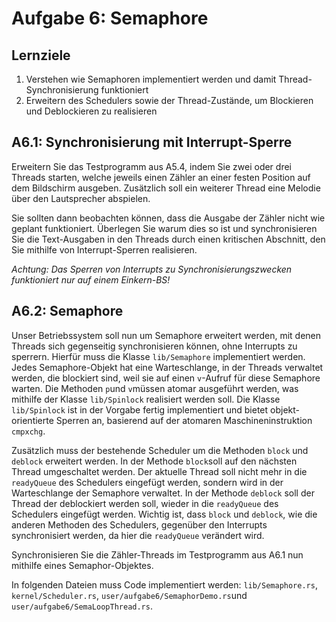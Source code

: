 # Aufgabe 6: Semaphore

## Lernziele
1. Verstehen wie Semaphoren implementiert werden und damit Thread-Synchronisierung funktioniert
2. Erweitern des Schedulers sowie der Thread-Zustände, um Blockieren und Deblockieren zu realisieren


## A6.1: Synchronisierung mit Interrupt-Sperre
Erweitern Sie das Testprogramm aus A5.4, indem Sie zwei oder drei Threads starten, welche jeweils einen Zähler an einer festen Position auf dem Bildschirm ausgeben. Zusätzlich soll ein weiterer Thread eine Melodie über den Lautsprecher abspielen.

Sie sollten dann beobachten können, dass die Ausgabe der Zähler nicht wie geplant funktioniert. Überlegen Sie warum dies so ist und synchronisieren Sie die Text-Ausgaben in den Threads durch einen kritischen Abschnitt, den Sie mithilfe von Interrupt-Sperren realisieren.
 
*Achtung: Das Sperren von Interrupts zu Synchronisierungszwecken funktioniert nur auf einem Einkern-BS!*


## A6.2: Semaphore
Unser Betriebssystem soll nun um Semaphore erweitert werden, mit denen Threads sich gegenseitig synchronisieren können, ohne Interrupts zu sperrern. Hierfür muss die Klasse `lib/Semaphore` implementiert werden. Jedes Semaphore-Objekt hat eine Warteschlange, in der Threads verwaltet werden, die blockiert sind, weil sie auf einen `v`-Aufruf für diese Semaphore warten. Die Methoden `p`und `v`müssen atomar ausgeführt werden, was mithilfe der Klasse  `lib/Spinlock` realisiert werden soll. Die Klasse `lib/Spinlock` ist in der Vorgabe fertig implementiert und bietet objekt-orientierte Sperren an, basierend auf der atomaren Maschineninstruktion `cmpxchg`. 

Zusätzlich muss der bestehende Scheduler um die Methoden `block` und `deblock` erweitert werden. In der Methode `block`soll auf den nächsten Thread umgeschaltet werden. Der aktuelle Thread soll nicht mehr in die `readyQueue` des Schedulers eingefügt werden, sondern wird in der Warteschlange der Semaphore verwaltet. In der Methode `deblock` soll der Thread der deblockiert werden soll, wieder in die `readyQueue` des Schedulers eingefügt werden. Wichtig ist, dass 
`block` und `deblock`, wie die anderen Methoden des Schedulers, gegenüber den Interrupts synchronisiert werden, da hier die `readyQueue` verändert wird.

Synchronisieren Sie die Zähler-Threads im Testprogramm aus A6.1 nun mithilfe eines Semaphor-Objektes. 

In folgenden Dateien muss Code implementiert werden: `lib/Semaphore.rs`, `kernel/Scheduler.rs`, `user/aufgabe6/SemaphorDemo.rs`und `user/aufgabe6/SemaLoopThread.rs`. 
